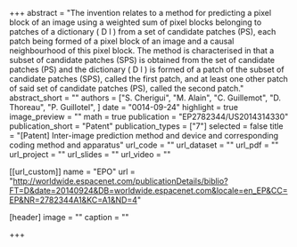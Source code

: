 +++
abstract = "The invention relates to a method for predicting a pixel block of an image using a weighted sum of pixel blocks belonging to patches of a dictionary ( D l ) from a set of candidate patches (PS), each patch being formed of a pixel block of an image and a causal neighbourhood of this pixel block. The method is characterised in that a subset of candidate patches (SPS) is obtained from the set of candidate patches (PS) and the dictionary ( D l ) is formed of a patch of the subset of candidate patches (SPS), called the first patch, and at least one other patch of said set of candidate patches (PS), called the second patch."
abstract_short = ""
authors = ["S. Cherigui", "M. Alain", "C. Guillemot", "D. Thoreau", "P. Guillotel", ]
date = "0014-09-24"
highlight = true
image_preview = ""
math = true
publication = "EP2782344/US2014314330"
publication_short = "Patent"
publication_types = ["7"]
selected = false
title = "[Patent] Inter-image prediction method and device and corresponding coding method and apparatus"
url_code = ""
url_dataset = ""
url_pdf = ""
url_project = ""
url_slides = ""
url_video = ""

[[url_custom]]
name = "EPO"
url = "http://worldwide.espacenet.com/publicationDetails/biblio?FT=D&date=20140924&DB=worldwide.espacenet.com&locale=en_EP&CC=EP&NR=2782344A1&KC=A1&ND=4"

[header]
image = ""
caption = ""

+++

